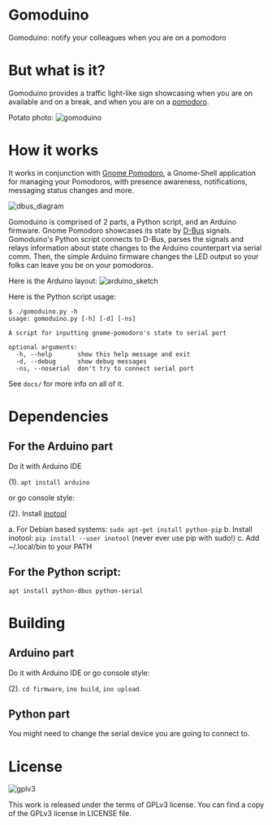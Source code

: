 Gomoduino
======

Gomoduino: notify your colleagues when you are on a pomodoro


# But what is it?
Gomoduino provides a traffic light-like sign showcasing when you are on available
and on a break, and when you are on a [pomodoro](http://pomodorotechnique.com).

Potato photo:
![gomoduino](https://github.com/viccuad/gomoduino/raw/master/assets/web/gomoduino.jpg)

# How it works
It works in conjunction with [Gnome Pomodoro](http://gnomepomodoro.org),
a Gnome-Shell application for managing your Pomodoros, with presence awareness,
notifications, messaging status changes and more.

![dbus_diagram](https://github.com/viccuad/gomoduino/raw/master/assets/web/bustle_pomodoro_log.png)

Gomoduino is comprised of 2 parts, a Python script, and an Arduino firmware.
Gnome Pomodoro showcases its state by [D-Bus](https://freedesktop.org/wiki/IntroductionToDBus/)
signals. Gomoduino's Python script connects to D-Bus, parses the signals and relays
information about state changes to the Arduino counterpart via serial comm. Then,
the simple Arduino firmware changes the LED output so your folks can leave you be
on your pomodoros.

Here is the Arduino layout:
![arduino_sketch](https://github.com/viccuad/gomoduino/raw/master/assets/web/Sketch_schem.png)

Here is the Python script usage:

```terminal
$ ./gomoduino.py -h
usage: gomoduino.py [-h] [-d] [-ns]

A script for inputting gnome-pomodoro's state to serial port

optional arguments:
  -h, --help       show this help message and exit
  -d, --debug      show debug messages
  -ns, --noserial  don't try to connect serial port

```

See `docs/` for more info on all of it.


# Dependencies
## For the Arduino part

Do it with Arduino IDE

(1). `apt install arduino`

or go console style:

(2). Install [inotool](http://inotool.org/)

  a. For Debian based systems: ```sudo apt-get install python-pip```
  b. Install inotool: ```pip install --user inotool``` (never ever use pip with sudo!)
  c. Add ~/.local/bin to your PATH

## For the Python script:

`apt install python-dbus python-serial`


# Building
## Arduino part
Do it with Arduino IDE or go console style:

(2). `cd firmware`, `ino build`, `ino upload`.

## Python part
You might need to change the serial device you are going to connect to.


# License
![gplv3](https://github.com/viccuad/gomoduino/raw/master/assets/web/gplv3.png)

This work is released under the terms of GPLv3 license. You can find a copy of
the GPLv3 license in LICENSE file.
